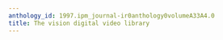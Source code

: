 ```yaml
---
anthology_id: 1997.ipm_journal-ir0anthology0volumeA33A4.0
title: The vision digital video library
---
```

